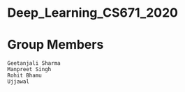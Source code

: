 # Deep_Learning_CS671_2020

# Group Members
```
Geetanjali Sharma 
Manpreet Singh
Rohit Bhamu
Ujjawal
```

